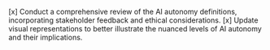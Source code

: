 [x] Conduct a comprehensive review of the AI autonomy definitions, incorporating stakeholder feedback and ethical considerations.
[x] Update visual representations to better illustrate the nuanced levels of AI autonomy and their implications.